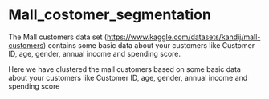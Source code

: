 # Mall_costomer_segmentation

The Mall customers data set (https://www.kaggle.com/datasets/kandij/mall-customers) contains some basic data about your customers like Customer ID, age, gender, annual income and spending score. 

Here we have clustered the mall customers based on some basic data about your customers like Customer ID, age, gender, annual income and spending score
